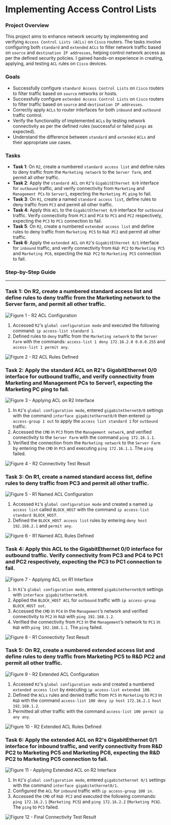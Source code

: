 # Implementing Access Control Lists

### Project Overview
This project aims to enhance network security by implementing and verifying `Access Control Lists (ACLs)` on `Cisco` routers. The tasks involve configuring both `standard` and `extended` `ACLs` to filter network traffic based on `source` and `destination IP addresses`, helping control network access as per the defined security policies. I gained hands-on experience in creating, applying, and testing `ACL` rules on `Cisco` devices.

### Goals
* Successfully configure `standard Access Control Lists` on `Cisco` routers to filter traffic based on `source` networks or hosts.
* Successfully configure `extended Access Control Lists` on `Cisco` routers to filter traffic based on `source` and `destination IP addresses`.
* Correctly apply `ACLs` to router interfaces for both `inbound` and `outbound` traffic control.
* Verify the functionality of implemented `ACLs` by testing network connectivity as per the defined rules (successful or failed `pings` as expected).
* Understand the difference between `standard` and `extended` `ACLs` and their appropriate use cases.

### Tasks
* **Task 1**: On `R2`, create a numbered `standard access list` and define rules to deny traffic from the `Marketing network` to the `Server farm`, and permit all other traffic.
* **Task 2**: Apply the `standard ACL` on `R2`'s `GigabitEthernet 0/0` interface for `outbound` traffic, and verify connectivity from `Marketing` and `Management PCs` to `Server1`, expecting the `Marketing PC` `ping` to fail.
* **Task 3**: On `R1`, create a named `standard access list`, define rules to deny traffic from `PC3` and permit all other traffic.
* **Task 4**: Apply this `ACL` to the `GigabitEthernet 0/0` interface for `outbound` traffic. Verify connectivity from `PC3` and `PC4` to `PC1` and `PC2` respectively, expecting the `PC3` to `PC1` connection to fail.
* **Task 5**: On `R2`, create a numbered `extended access list` and define rules to deny traffic from `Marketing PC5` to `R&D PC2` and permit all other traffic.
* **Task 6**: Apply the `extended ACL` on `R2`'s `GigabitEthernet 0/1` interface for `inbound` traffic, and verify connectivity from `R&D PC2` to `Marketing PC5` and `Marketing PC6`, expecting the `R&D PC2` to `Marketing PC5` connection to fail.

### Step-by-Step Guide

---

### Task 1: On R2, create a numbered standard access list and define rules to deny traffic from the Marketing network to the Server farm, and permit all other traffic.

![Figure 1 - R2 ACL Configuration](https://github.com/iagsalazar1-cs/Network-Administration-and-Labs/tree/main/06-Implementing-Access-Control-Lists/images/Figure01_R2_ACL_Configuration.png)

1. Accessed `R2`'s `global configuration mode` and executed the following command: `ip access-list standard 1`.
2. Defined rules to `deny` traffic from the `Marketing network` to the `Server Farm` with the commands: `access-list 1 deny 172.16.2.0 0.0.0.255` and `access-list 1 permit any`.

![Figure 2 - R2 ACL Rules Defined](https://github.com/iagsalazar1-cs/Network-Administration-and-Labs/tree/main/06-Implementing-Access-Control-Lists/images/Figure02_R2_ACL_Rules_Defined.png)

### Task 2: Apply the standard ACL on R2's GigabitEthernet 0/0 interface for outbound traffic, and verify connectivity from Marketing and Management PCs to Server1, expecting the Marketing PC ping to fail.

![Figure 3 - Applying ACL on R2 Interface](https://github.com/iagsalazar1-cs/Network-Administration-and-Labs/tree/main/06-Implementing-Access-Control-Lists/images/Figure03_Applying_ACL_on_R2_Interface.png)

1. In `R2`'s `global configuration mode`, entered `gigabitethernet0/0` settings with the command `interface gigabitethernet0/0` then entered `ip access-group 1 out` to apply the `access list standard 1` for `outbound` traffic.
2. Accessed the `CMD` in `PC3` from the `Management network`, and verified connectivity to the `Server Farm` with the command `ping 172.16.1.1`.
3. Verified the connection from the `Marketing network` to the `Server Farm` by entering the `CMD` in `PC5` and executing `ping 172.16.1.1`. The `ping` failed.

![Figure 4 - R2 Connectivity Test Result](https://github.com/iagsalazar1-cs/Network-Administration-and-Labs/tree/main/06-Implementing-Access-Control-Lists/images/Figure04_R2_Connectivity_Test_Result.png)

### Task 3: On R1, create a named standard access list, define rules to deny traffic from PC3 and permit all other traffic.

![Figure 5 - R1 Named ACL Configuration](https://github.com/iagsalazar1-cs/Network-Administration-and-Labs/tree/main/06-Implementing-Access-Control-Lists/images/Figure05_R1_Named_ACL_Configuration.png)

1. Accessed `R1`'s `global configuration mode` and created a named `ip access list` called `BLOCK_HOST` with the command `ip access-list standard BLOCK_HOST`.
2. Defined the `BLOCK_HOST access list` rules by entering `deny host 192.168.2.1` and `permit any`.

![Figure 6 - R1 Named ACL Rules Defined](https://github.com/iagsalazar1-cs/Network-Administration-and-Labs/tree/main/06-Implementing-Access-Control-Lists/images/Figure06_R1_Named_ACL_Rules_Defined.png)

### Task 4: Apply this ACL to the GigabitEthernet 0/0 interface for outbound traffic. Verify connectivity from PC3 and PC4 to PC1 and PC2 respectively, expecting the PC3 to PC1 connection to fail.

![Figure 7 - Applying ACL on R1 Interface](https://github.com/iagsalazar1-cs/Network-Administration-and-Labs/tree/main/06-Implementing-Access-Control-Lists/images/Figure07_Applying_ACL_on_R1_Interface.png)

1. In `R1`'s `global configuration mode`, entered `gigabitethernet0/0` settings with `interface gigabitethernet0/0`.
2. Applied the `BLOCK_HOST ACL` for `outbound` traffic with `ip access-group BLOCK_HOST out`.
3. Accessed the `CMD` in `PC4` in the `Management`’s network and verified connectivity to `PC2` in `R&D` with `ping 192.168.1.2`.
4. Verified the connectivity from `PC3` in the `Management`’s network to `PC1` in `R&D` with `ping 192.168.1.1`. The `ping` failed.

![Figure 8 - R1 Connectivity Test Result](https://github.com/iagsalazar1-cs/Network-Administration-and-Labs/tree/main/06-Implementing-Access-Control-Lists/images/Figure08_R1_Connectivity_Test_Result.png)

### Task 5: On R2, create a numbered extended access list and define rules to deny traffic from Marketing PC5 to R&D PC2 and permit all other traffic.

![Figure 9 - R2 Extended ACL Configuration](https://github.com/iagsalazar1-cs/Network-Administration-and-Labs/tree/main/06-Implementing-Access-Control-Lists/images/Figure09_R2_Extended_ACL_Configuration.png)

1. Accessed `R2`'s `global configuration mode` and created a numbered `extended access list` by executing `ip access-list extended 100`.
2. Defined the `ACLs` rules and denied traffic from `PC5` in `Marketing` to `PC3` in `R&D` with the command `access-list 100 deny ip host 172.16.2.1 host 192.168.1.2`.
3. Permitted all other traffic with the command `access-list 100 permit ip any any`.

![Figure 10 - R2 Extended ACL Rules Defined](https://github.com/iagsalazar1-cs/Network-Administration-and-Labs/tree/main/06-Implementing-Access-Control-Lists/images/Figure10_R2_Extended_ACL_Rules_Defined.png)

### Task 6: Apply the extended ACL on R2's GigabitEthernet 0/1 interface for inbound traffic, and verify connectivity from R&D PC2 to Marketing PC5 and Marketing PC6, expecting the R&D PC2 to Marketing PC5 connection to fail.

![Figure 11 - Applying Extended ACL on R2 Interface](https://github.com/iagsalazar1-cs/Network-Administration-and-Labs/tree/main/06-Implementing-Access-Control-Lists/images/Figure11_Applying_Extended_ACL_on_R2_Interface.png)

1. In `R2`'s `global configuration mode`, entered `gigabitethernet 0/1` settings with the command `interface gigabitethernet0/1`.
2. Configured the `ACL` for `inbound` traffic with `ip access-group 100 in`.
3. Accessed the `CMD` of `R&D PC2` and executed the following commands: `ping 172.16.2.1` (`Marketing PC5`) and `ping 172.16.2.2` (`Marketing PC6`). The `ping` to `PC5` failed.

![Figure 12 - Final Connectivity Test Result](https://github.com/iagsalazar1-cs/Network-Administration-and-Labs/tree/main/06-Implementing-Access-Control-Lists/images/Figure12_Final_Connectivity_Test_Result.png)
